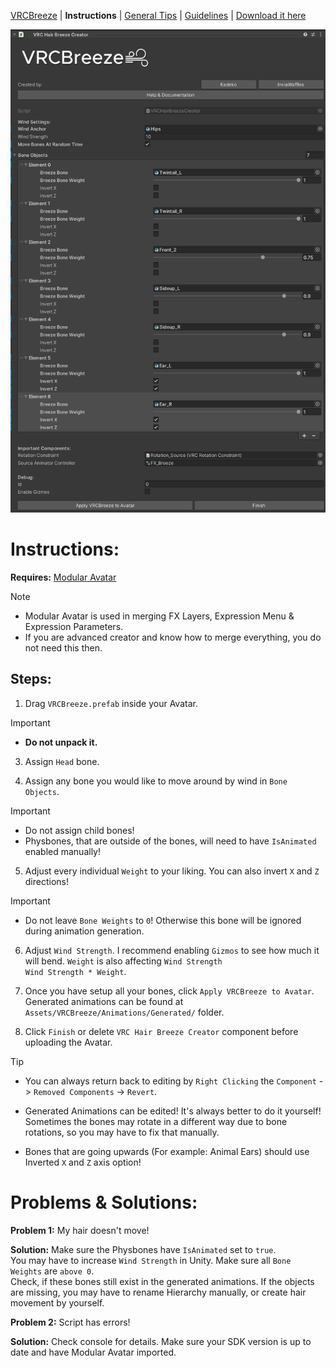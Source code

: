 [VRCBreeze](../README.md) | **Instructions** | [General Tips](../Documentation/GENERALTIPS.md) | [Guidelines](../Documentation/GUIDELINES.md) | [Download it here](https://github.com/Kadeko/VRCBreeze/releases/)

<img src="../Documentation/Screenshot_2.png" width="512" height="773">

# Instructions:

**Requires:** [Modular Avatar](https://modular-avatar.nadena.dev/)

> [!NOTE]
> - Modular Avatar is used in merging FX Layers, Expression Menu & Expression Parameters.
> - If you are advanced creator and know how to merge everything, you do not need this then.

## **Steps:**
1) Drag `VRCBreeze.prefab` inside your Avatar.

> [!IMPORTANT]
> - **Do not unpack it.**

3) Assign `Head` bone.

4) Assign any bone you would like to move around by wind in `Bone Objects`.

> [!IMPORTANT]
> - Do not assign child bones!
> - Physbones, that are outside of the bones, will need to have `IsAnimated` enabled manually!

5) Adjust every individual `Weight` to your liking. You can also invert `X` and `Z` directions!

> [!IMPORTANT]
> - Do not leave `Bone Weights` to `0`! Otherwise this bone will be ignored during animation generation.

6) Adjust `Wind Strength`. I recommend enabling `Gizmos` to see how much it will bend. `Weight` is also affecting `Wind Strength`\
`Wind Strength * Weight`.

7) Once you have setup all your bones, click `Apply VRCBreeze to Avatar`.\
   Generated animations can be found at `Assets/VRCBreeze/Animations/Generated/` folder.

8) Click `Finish` or delete `VRC Hair Breeze Creator` component before uploading the Avatar.

> [!TIP]
> - You can always return back to editing by `Right Clicking` the `Component` -> `Removed Components` -> `Revert`.
>
> - Generated Animations can be edited! It's always better to do it yourself! Sometimes the bones may rotate in a different way due to bone rotations, so you may have to fix that manually.
>
> - Bones that are going upwards (For example: Animal Ears) should use Inverted `X` and `Z` axis option!

# **Problems & Solutions:**

**Problem 1:** My hair doesn't move!

**Solution:** Make sure the Physbones have `IsAnimated` set to `true`.\
You may have to increase `Wind Strength` in Unity. Make sure all `Bone Weights` are `above 0`.\
Check, if these bones still exist in the generated animations. If the objects are missing, you may have to rename Hierarchy manually, or create hair movement by yourself.

**Problem 2:** Script has errors!

**Solution:** Check console for details. Make sure your SDK version is up to date and have Modular Avatar imported.

